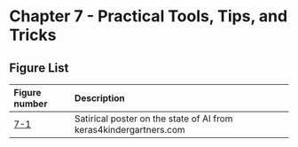 # Chapter 7 - Practical Tools, Tips, and Tricks

## Figure List

| Figure number | Description |
|:---|:---|
| [7-1](http://keras4kindergartners.com) | Satirical poster on the state of AI from keras4kindergartners.com |